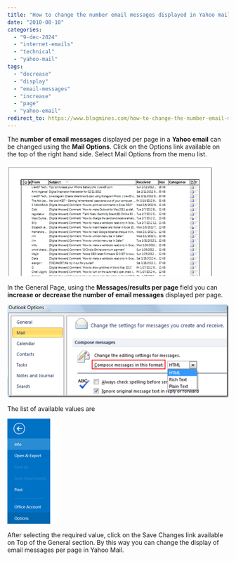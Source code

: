 ```yaml
---
title: "How to change the number email messages displayed in Yahoo mail"
date: "2010-08-10"
categories: 
  - "9-dec-2024"
  - "internet-emails"
  - "technical"
  - "yahoo-mail"
tags: 
  - "decrease"
  - "display"
  - "email-messages"
  - "increase"
  - "page"
  - "yahoo-email"
redirect_to: https://www.blogmines.com/how-to-change-the-number-email-messages-displayed-in-yahoo-mail/
---
```


The **number of email messages** displayed per page in a **Yahoo email** can be changed using the **Mail Options**. Click on the Options link available on the top of the right hand side. Select Mail Options from the menu list.

[![image](/assets/images/image_thumb25.png "image")](http://blogmines.com/blog/wp-content/uploads/2010/08/image26.png)

In the General Page, using the **Messages/results per page** field you can **increase or decrease the number of email messages** displayed per page.

[![image](/assets/images/image_thumb26.png "image")](http://blogmines.com/blog/wp-content/uploads/2010/08/image27.png)

The list of available values are

[![image](/assets/images/image_thumb27.png "image")](http://blogmines.com/blog/wp-content/uploads/2010/08/image28.png)

After selecting the required value, click on the Save Changes link available on Top of the General section. By this way you can change the display of email messages per page in Yahoo Mail.

